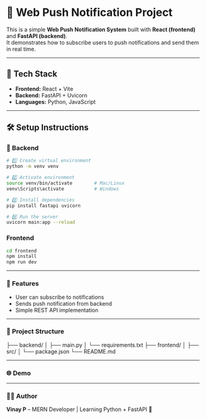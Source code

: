 # 📢 Web Push Notification Project  

This is a simple **Web Push Notification System** built with **React (frontend)** and **FastAPI (backend)**.  
It demonstrates how to subscribe users to push notifications and send them in real time.

---

## 🚀 Tech Stack  
- **Frontend:** React + Vite  
- **Backend:** FastAPI + Uvicorn  
- **Languages:** Python, JavaScript  

---

## 🛠 Setup Instructions  

### 🔧 Backend  

```bash
# 1️⃣ Create virtual environment
python -m venv venv

# 2️⃣ Activate environment
source venv/bin/activate        # Mac/Linux
venv\Scripts\activate           # Windows

# 3️⃣ Install dependencies
pip install fastapi uvicorn

# 4️⃣ Run the server
uvicorn main:app --reload
```

### Frontend

``` bash
cd frontend
npm install
npm run dev

```
--- 

### 📌 Features

- User can subscribe to notifications
- Sends push notification from backend
- Simple REST API implementation

---

### 📂 Project Structure

├── backend/
│   ├── main.py
│   └── requirements.txt
├── frontend/
│   ├── src/
│   └── package.json
└── README.md

---

### 🌐 Demo 

---
### 👨‍💻 Author

**Vinay P** – MERN Developer | Learning Python + FastAPI 🚀